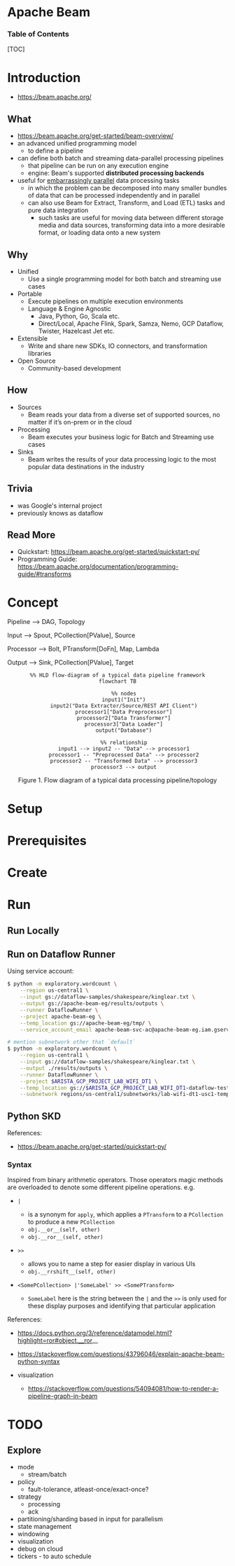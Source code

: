 # Apache Beam

<h3>Table of Contents</h3>

[TOC]

# Introduction
- https://beam.apache.org/

## What
- https://beam.apache.org/get-started/beam-overview/
- an advanced unified programming model
	- to define a pipeline
- can define both batch and streaming data-parallel processing pipelines 
	- that pipeline can be run on any execution engine
	- engine: Beam's supported __distributed processing backends__
- useful for [embarrassingly parallel](https://en.wikipedia.org/wiki/Embarassingly_parallel) data processing tasks
	- in which the problem can be decomposed into many smaller bundles of data that can be processed independently and in parallel
	- can also use Beam for Extract, Transform, and Load (ETL) tasks and pure data integration
		- such tasks are useful for moving data between different storage media and data sources, transforming data into a more desirable format, or loading data onto a new system

## Why
- Unified
	- Use a single programming model for both batch and streaming use cases
- Portable
	- Execute pipelines on multiple execution environments
	- Language & Engine Agnostic
		- Java, Python, Go, Scala etc.
		- Direct/Local, Apache Flink, Spark, Samza, Nemo, GCP Dataflow, Twister, Hazelcast Jet etc.
- Extensible
	- Write and share new SDKs, IO connectors, and transformation libraries
- Open Source
	- Community-based development

## How
- Sources
	- Beam reads your data from a diverse set of supported sources, no matter if it’s on-prem or in the cloud
- Processing
	- Beam executes your business logic for Batch and Streaming use cases
- Sinks
	- Beam writes the results of your data processing logic to the most popular data destinations in the industry
	
## Trivia
- was Google's internal project 
- previously knows as dataflow

## Read More
- Quickstart: https://beam.apache.org/get-started/quickstart-py/
- Programming Guide: https://beam.apache.org/documentation/programming-guide/#transforms

# Concept
Pipeline --> DAG, Topology

Input --> Spout, PCollection[PValue], Source

Processor --> Bolt, PTransform[DoFn], Map, Lambda

Output --> Sink, PCollection[PValue], Target

<center>

```mermaid
%% HLD flow-diagram of a typical data pipeline framework
flowchart TB

    %% nodes
    input1("Init")
	input2("Data Extractor/Source/REST API Client")
    processor1["Data Preprocessor"]
    processor2["Data Transformer"]
    processor3["Data Loader"]
	output("Database")

    %% relationship
    input1 --> input2 -- "Data" --> processor1
    processor1 -- "Preprocessed Data" --> processor2
    processor2 -- "Transformed Data" --> processor3
	processor3 --> output
```

Figure 1. Flow diagram of a typical data processing pipeline/topology

</center>



# Setup

# Prerequisites

# Create

# Run

## Run Locally

## Run on Dataflow Runner

Using service account:

```bash
$ python -m exploratory.wordcount \
    --region us-central1 \
    --input gs://dataflow-samples/shakespeare/kinglear.txt \
    --output gs://apache-beam-eg/results/outputs \
    --runner DataflowRunner \
    --project apache-beam-eg \
    --temp_location gs://apache-beam-eg/tmp/ \
    --service_account_email apache-beam-svc-ac@apache-beam-eg.iam.gserviceaccount.com

# mention subnetwork other that `default`
$ python -m exploratory.wordcount \
    --region us-central1 \
    --input gs://dataflow-samples/shakespeare/kinglear.txt \
    --output ./results/outputs \
    --runner DataflowRunner \
    --project $ARISTA_GCP_PROJECT_LAB_WIFI_DT1 \
    --temp_location gs://$ARISTA_GCP_PROJECT_LAB_WIFI_DT1-dataflow-test/tmp/ \
    --subnetwork regions/us-central1/subnetworks/lab-wifi-dt1-usc1-temp
```


## Python SKD

References:

- https://beam.apache.org/get-started/quickstart-py/

### Syntax

Inspired from binary arithmetic operators.
Those operators magic methods are overloaded to denote some different pipeline operations.
e.g.

- `|`
	- is a synonym for `apply`, which applies a `PTransform` to a `PCollection` to produce a new `PCollection`
	- `obj.__or__(self, other)`
	- `obj.__ror__(self, other)`

- `>>`
	- allows you to name a step for easier display in various UIs
	- `obj.__rrshift__(self, other)`
- `<SomePCollection> |'SomeLabel' >> <SomePTransform>`
	- `SomeLabel` here is the string between the `|` and the `>>` is only used for these display purposes and identifying that particular application


References:

- https://docs.python.org/3/reference/datamodel.html?highlight=ror#object.__ror__
- https://stackoverflow.com/questions/43796046/explain-apache-beam-python-syntax

- visualization
    - https://stackoverflow.com/questions/54094081/how-to-render-a-pipeline-graph-in-beam

# TODO

## Explore
- mode
	- stream/batch 
- policy
	- fault-tolerance, atleast-once/exact-once?
- strategy
	- processing 
	- ack
- partitioning/sharding based in input for parallelism
- state management
- windowing
- visualization
- debug on cloud
- tickers - to auto schedule
